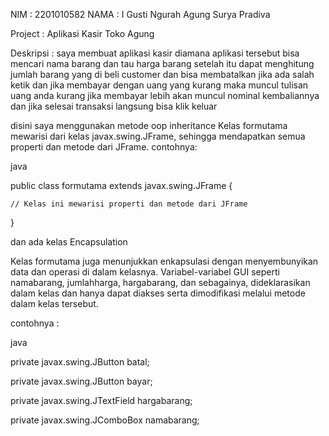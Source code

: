 NIM : 2201010582    NAMA :  I Gusti Ngurah Agung Surya Pradiva

Project : Aplikasi Kasir Toko Agung

Deskripsi :  saya membuat aplikasi kasir diamana aplikasi tersebut bisa mencari nama barang dan tau harga barang setelah itu dapat menghitung jumlah barang yang di beli customer dan bisa membatalkan jika ada salah ketik dan jika membayar dengan uang yang kurang maka muncul tulisan uang anda kurang jika membayar lebih akan muncul nominal kembaliannya dan jika selesai transaksi langsung bisa klik keluar  

disini saya menggunakan metode oop inheritance Kelas formutama mewarisi dari kelas javax.swing.JFrame, sehingga mendapatkan semua properti dan metode dari JFrame.   contohnya:

java

public class formutama extends javax.swing.JFrame {

    // Kelas ini mewarisi properti dan metode dari JFrame

}

dan ada kelas  Encapsulation 

Kelas formutama juga menunjukkan enkapsulasi dengan menyembunyikan data dan operasi di dalam kelasnya. Variabel-variabel GUI seperti namabarang, jumlahharga, hargabarang, dan sebagainya, dideklarasikan dalam kelas dan hanya dapat diakses serta dimodifikasi melalui metode dalam kelas tersebut.

contohnya :

java

private javax.swing.JButton batal;

private javax.swing.JButton bayar;

private javax.swing.JTextField hargabarang;

private javax.swing.JComboBox<String> namabarang;

